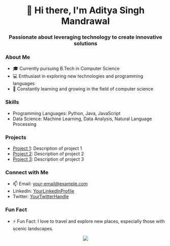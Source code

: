 <div align="center">
  <h1>👋 Hi there, I'm Aditya Singh Mandrawal</h1>
  <h3>Passionate about leveraging technology to create innovative solutions</h3>
</div>

### About Me
- 🎓 Currently pursuing B.Tech in Computer Science
- 💻 Enthusiast in exploring new technologies and programming languages
- 🌱 Constantly learning and growing in the field of computer science

### Skills
- Programming Languages: Python, Java, JavaScript
- Data Science: Machine Learning, Data Analysis, Natural Language Processing

### Projects
- [Project 1](link-to-project-1): Description of project 1
- [Project 2](link-to-project-2): Description of project 2
- [Project 3](link-to-project-3): Description of project 3

### Connect with Me
- 📫 Email: [your-email@example.com](mailto:your-email@example.com)
- LinkedIn: [YourLinkedInProfile](https://www.linkedin.com/in/your-linkedin-profile/)
- Twitter: [YourTwitterHandle](https://twitter.com/your-twitter-handle)

### Fun Fact
- ⚡ Fun Fact: I love to travel and explore new places, especially those with scenic landscapes.

<div align="center">
  <img src="https://github-readme-stats.vercel.app/api?username=AdityaSinghMandrawal&show_icons=true&theme=radical" />
</div>
